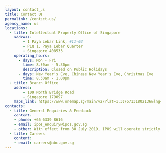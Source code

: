 ```yaml
---
layout: contact_us
title: Contact Us
permalink: /contact-us/
agency_name: us
locations:
  - title: Intellectual Property Office of Singapore
    address:
        - 1 Paya Lebar Link, #11-03
        - PLQ 1, Paya Lebar Quarter
        - Singapore 408533
    operating_hours:
      - days: Mon - Fri
        time: 8.30am - 5.30pm
        description: Closed on Public Holidays
      - days: New Year's Eve, Chinese New Year's Eve, Christmas Eve
        time: 8.30am - 1.00pm
  - title: Branch Office
    address:
        - 109 North Bridge Road
        - Singapore 179097
    maps_link: https://www.onemap.sg/main/v2/?lat=1.31767131802136&lng=103.893809329551
contacts:
  - title: General Enquiries & Feedback
    content:
    - phone: +65 6339 8616
    - email: ipos_enquiry@ipos.gov.sg
    - other: With effect from 30 July 2019, IPOS will operate strictly on a by-appointment basis. Please <a href="https://www.ipos.gov.sg/e-services/e-appointment/make-an-appointment">click here</a> to make an appointment.
  - title: Careers
    content:
    - email: careers@abc.gov.sg
---
```

